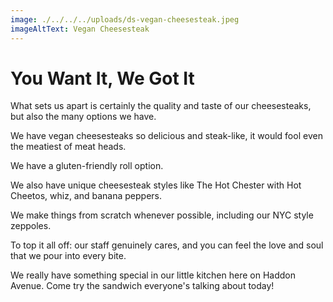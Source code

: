 ```yaml
---
image: ./../../../uploads/ds-vegan-cheesesteak.jpeg
imageAltText: Vegan Cheesesteak
---
```

# You Want It, We Got It

What sets us apart is certainly the quality and taste of our cheesesteaks, but also the many options we have.  
  
We have vegan cheesesteaks so delicious and steak-like, it would fool even the meatiest of meat heads.  
  
We have a gluten-friendly roll option.
  
We also have unique cheesesteak styles like The Hot Chester with Hot Cheetos, whiz, and banana peppers.  
  
We make things from scratch whenever possible, including our NYC style zeppoles.  
  
To top it all off: our staff genuinely cares, and you can feel the love and soul that we pour into every bite.  

We really have something special in our little kitchen here on Haddon Avenue.  Come try the sandwich everyone's talking about today!